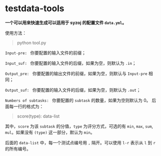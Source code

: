 # testdata-tools

**一个可以用来快速生成可以适用于 syzoj 的配置文件 `data.yml`。**

使用方法：

> python tool.py

`Input-pre: ` 你要配置的输入文件的前缀；

`Input_suf: ` 你要配置的输入文件的后缀，如果为空，则默认为 `.in`；

`Output_pre: ` 你要配置的输出文件的前缀，如果为空，则默认与 `Input-pre` 相同；

`Output_suf: ` 你要配置的输入文件的后缀，如果为空，则默认为 `.out`；

`Numbers of subtasks: ` 你要配置的 `subtask` 的数量，如果为空则默认为 $0$。
后面每一行的格式为：

> score(type): data-list

其中，`score` 为该 `subtask` 的分值，`type` 为评分方式，可选的有 `min`, `max`, `sum`, `mul`。如果没有 `(type)` 这一部分，默认为 `min`。

后面的 `data-list` 中，每一个测试点编号用 `,` 隔开。可以使用 `l-r` 表示从 `l` 到 `r` 的所有编号。